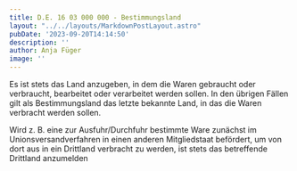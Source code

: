 ```yaml
---
title: D.E. 16 03 000 000 - Bestimmungsland
layout: "../../layouts/MarkdownPostLayout.astro"
pubDate: '2023-09-20T14:14:50'
description: ''
author: Anja Füger
image: ''
---
```


Es ist stets das Land anzugeben, in dem die Waren gebraucht oder verbraucht, bearbeitet oder verarbeitet werden sollen. In den übrigen Fällen gilt als Bestimmungsland das letzte bekannte Land, in das die Waren verbracht werden sollen.

Wird z. B. eine zur Ausfuhr/Durchfuhr bestimmte Ware zunächst im Unionsversandverfahren in einen anderen Mitgliedstaat befördert, um von dort aus in ein Drittland verbracht zu werden, ist stets das betreffende Drittland anzumelden